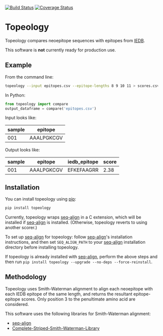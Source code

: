 [![Build Status](https://travis-ci.org/hammerlab/topeology.svg?branch=master)](https://travis-ci.org/hammerlab/topeology) [![Coverage Status](https://coveralls.io/repos/hammerlab/topeology/badge.svg?branch=master&service=github)](https://coveralls.io/github/hammerlab/topeology?branch=master)

# Topeology

Topeology compares neoepitope sequences with epitopes from [IEDB](http://www.iedb.org/).

This software is **not** currently ready for production use.

## Example

From the command line:

```sh
topeology --input epitopes.csv --epitope-lengths 8 9 10 11 > scores.csv
```

In Python:

```python
from topeology import compare
output_dataframe = compare('epitopes.csv')
```

Input looks like:

| sample      | epitope
| ------      | -------
| 001         | AAALPGKCGV

Output looks like:

| sample      | epitope        | iedb_epitope    | score
| ------      | -------        | ------------    | -----
| 001         | AAALPGKCGV     | EFKEFAAGRR      | 2.38

## Installation

You can install topeology using [pip](https://pip.pypa.io/en/latest/quickstart.html):

```sh
pip install topeology
```

Currently, topeology wraps [seq-align] in a C extension, which will be installed if [seq-align]
is installed. (Otherwise, topeology reverts to using another scorer.)

To set up [seq-align] for topeology: follow [seq-align]'s installation instructions, and then set
`SEQ_ALIGN_PATH` to your [seq-align] installation directory before installing topeology.

If topeology is already installed with [seq-align], perform the above steps and then run
`pip install topeology --upgrade --no-deps --force-reinstall`.

## Methodology

Topeology uses Smith-Waterman alignment to align each neoepitope with each IEDB epitope of the
same length, and returns the resultant epitope-epitope scores. Only position 3 to the penultimate
amino acid are considered.

This software uses the following libraries for Smith-Waterman alignment:

- [seq-align]
- [Complete-Striped-Smith-Waterman-Library](https://github.com/mengyao/Complete-Striped-Smith-Waterman-Library)

[seq-align]: https://github.com/noporpoise/seq-align